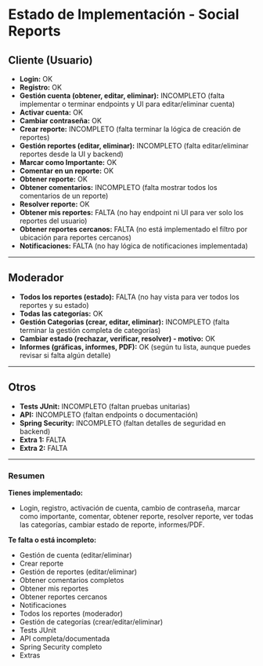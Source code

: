 # Estado de Implementación - Social Reports

## Cliente (Usuario)

- **Login:** OK
- **Registro:** OK
- **Gestión cuenta (obtener, editar, eliminar):** INCOMPLETO (falta implementar o terminar endpoints y UI para editar/eliminar cuenta)
- **Activar cuenta:** OK
- **Cambiar contraseña:** OK
- **Crear reporte:** INCOMPLETO (falta terminar la lógica de creación de reportes)
- **Gestión reportes (editar, eliminar):** INCOMPLETO (falta editar/eliminar reportes desde la UI y backend)
- **Marcar como Importante:** OK
- **Comentar en un reporte:** OK
- **Obtener reporte:** OK
- **Obtener comentarios:** INCOMPLETO (falta mostrar todos los comentarios de un reporte)
- **Resolver reporte:** OK
- **Obtener mis reportes:** FALTA (no hay endpoint ni UI para ver solo los reportes del usuario)
- **Obtener reportes cercanos:** FALTA (no está implementado el filtro por ubicación para reportes cercanos)
- **Notificaciones:** FALTA (no hay lógica de notificaciones implementada)

---

## Moderador

- **Todos los reportes (estado):** FALTA (no hay vista para ver todos los reportes y su estado)
- **Todas las categorías:** OK
- **Gestión Categorias (crear, editar, eliminar):** INCOMPLETO (falta terminar la gestión completa de categorías)
- **Cambiar estado (rechazar, verificar, resolver) - motivo:** OK
- **Informes (gráficas, informes, PDF):** OK (según tu lista, aunque puedes revisar si falta algún detalle)

---

## Otros

- **Tests JUnit:** INCOMPLETO (faltan pruebas unitarias)
- **API:** INCOMPLETO (faltan endpoints o documentación)
- **Spring Security:** INCOMPLETO (faltan detalles de seguridad en backend)
- **Extra 1:** FALTA
- **Extra 2:** FALTA

---

### Resumen

**Tienes implementado:**
- Login, registro, activación de cuenta, cambio de contraseña, marcar como importante, comentar, obtener reporte, resolver reporte, ver todas las categorías, cambiar estado de reporte, informes/PDF.

**Te falta o está incompleto:**
- Gestión de cuenta (editar/eliminar)
- Crear reporte
- Gestión de reportes (editar/eliminar)
- Obtener comentarios completos
- Obtener mis reportes
- Obtener reportes cercanos
- Notificaciones
- Todos los reportes (moderador)
- Gestión de categorías (crear/editar/eliminar)
- Tests JUnit
- API completa/documentada
- Spring Security completo
- Extras
